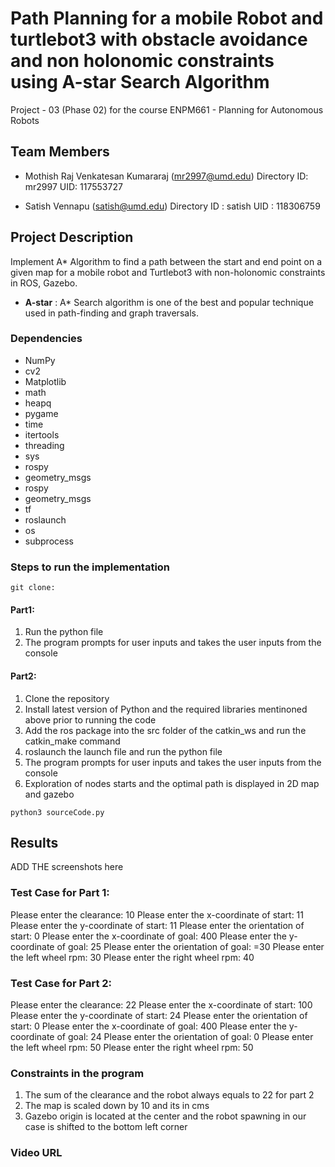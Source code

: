 # Path Planning for a mobile Robot and turtlebot3 with obstacle avoidance and non holonomic constraints using A-star Search Algorithm
Project - 03 (Phase 02) for the course ENPM661 - Planning for Autonomous Robots

## Team Members
- Mothish Raj Venkatesan Kumararaj (mr2997@umd.edu)   Directory ID: mr2997    UID: 117553727 


- Satish Vennapu (satish@umd.edu)    Directory ID : satish     UID : 118306759

## Project Description
Implement A* Algorithm to find a path between the start and end point on a given map for a mobile
robot and Turtlebot3 with non-holonomic constraints in ROS, Gazebo. 

* **A-star** : A* Search algorithm is one of the best and popular technique used in path-finding and graph traversals.




### Dependencies

* NumPy
* cv2
* Matplotlib
* math
* heapq
* pygame
* time
* itertools
* threading
* sys
* rospy
* geometry_msgs
* rospy
* geometry_msgs
* tf
* roslaunch
* os
* subprocess




### Steps to run the implementation
```
git clone:  
```

#### Part1:
1. Run the python file
2. The program prompts for user inputs and takes the user inputs from the console

#### Part2:
1. Clone the repository
2. Install latest version of Python and the required libraries mentinoned above prior to running the code
3. Add the ros package into the src folder of the catkin_ws and run the catkin_make command 
4. roslaunch the launch file and run the python file 
5. The program prompts for user inputs and takes the user inputs from the console
6. Exploration of nodes starts and the optimal path is displayed in 2D map and gazebo



 ```
 python3 sourceCode.py
 ```
## Results


ADD THE screenshots here

### Test Case for Part 1: 
Please enter the clearance: 10
Please enter the x-coordinate of start: 11
Please enter the y-coordinate of start: 11
Please enter the orientation of start: 0
Please enter the x-coordinate of goal: 400
Please enter the y-coordinate of goal: 25
Please enter the orientation of goal: =30
Please enter the left wheel rpm: 30
Please enter the right wheel rpm: 40

### Test Case  for Part 2: 
Please enter the clearance: 22
Please enter the x-coordinate of start: 100
Please enter the y-coordinate of start: 24
Please enter the orientation of start: 0
Please enter the x-coordinate of goal: 400
Please enter the y-coordinate of goal: 24
Please enter the orientation of goal: 0
Please enter the left wheel rpm: 50
Please enter the right wheel rpm: 50



### Constraints in the program
1. The sum of the clearance and the robot always equals to 22  for part 2
2. The map is scaled down by 10 and its in cms
3. Gazebo origin is located at the center and the robot spawning in our case is shifted to the bottom left corner



### Video URL

